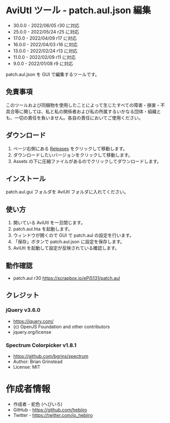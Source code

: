 # AviUtl ツール - patch.aul.json 編集

* 30.0.0 - 2022/06/05 r30 に対応
* 25.0.0 - 2022/05/24 r25 に対応
* 17.0.0 - 2022/04/09 r17 に対応
* 16.0.0 - 2022/04/03 r16 に対応
* 13.0.0 - 2022/02/24 r13 に対応
* 11.0.0 - 2022/02/09 r11 に対応
* 9.0.0 - 2022/01/08 r9 に対応

patch.aul.json を GUI で編集するツールです。

## 免責事項

このツールおよび同梱物を使用したことによって生じたすべての障害・損害・不具合等に関しては、私と私の関係者および私の所属するいかなる団体・組織とも、一切の責任を負いません。各自の責任においてご使用ください。

## ダウンロード

1. ページ右側にある [Releases](/../../releases) をクリックして移動します。
2. ダウンロードしたいバージョンをクリックして移動します。
3. Assets の下に圧縮ファイルがあるのでクリックしてダウンロードします。

## インストール

patch.aul.gui フォルダを AviUtl フォルダに入れてください。

## 使い方

1. 開いている AviUtl を一旦閉じます。
2. patch.aul.hta を起動します。
3. ウィンドウが開くので GUI で patch.aul の設定を行います。
4. 「保存」ボタンで patch.aul.json に設定を保存します。
5. AviUtl を起動して設定が反映されている確認します。

## 動作確認

* patch.aul r30 https://scrapbox.io/ePi5131/patch.aul

## クレジット

### jQuery v3.6.0
* https://jquery.com/
* (c) OpenJS Foundation and other contributors
* jquery.org/license

### Spectrum Colorpicker v1.8.1
* https://github.com/bgrins/spectrum
* Author: Brian Grinstead
* License: MIT

# 作成者情報
 
* 作成者 - 蛇色 (へびいろ)
* GitHub - https://github.com/hebiiro
* Twitter - https://twitter.com/io_hebiiro
